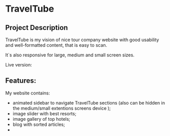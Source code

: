 # TravelTube
## Project Description
TravelTube is my vision of nice tour company website with good usability and well-formatted content, that is easy to scan.

It`s also responsive for large, medium and small screen sizes.

Live version:
## Features:
My website contains:
* animated sidebar to navigate TravelTube sections (also can be hidden in the medium/small extentions screens device );
* image slider with best resorts;
* image gallery of top hotels;
* blog with sorted articles;
* 
